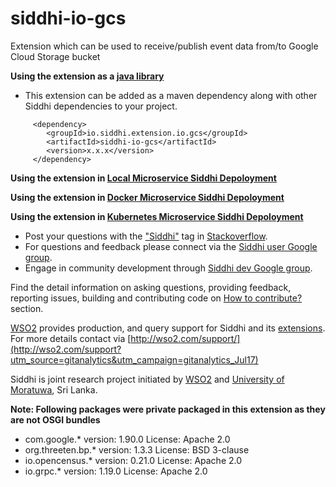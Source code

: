 # siddhi-io-gcs
Extension which can be used to receive/publish event data from/to Google Cloud Storage bucket

**Using the extension as a [java library](https://siddhi-io.github.io/siddhi/documentation/siddhi-5.x/user-guide-5.x/#using-siddhi-as-a-java-library)**

* This extension can be added as a maven dependency along with other Siddhi dependencies to your project.

```
     <dependency>
        <groupId>io.siddhi.extension.io.gcs</groupId>
        <artifactId>siddhi-io-gcs</artifactId>
        <version>x.x.x</version>
     </dependency>
```

**Using the extension in [Local Microservice Siddhi Depoloyment](https://siddhi-io.github.io/siddhi/documentation/siddhi-5.x/user-guide-5.x/#using-siddhi-as-local-micro-service)**

**Using the extension in [Docker Microservice Siddhi Depoloyment](https://siddhi-io.github.io/siddhi/documentation/siddhi-5.x/user-guide-5.x/#using-siddhi-as-docker-micro-service)**

**Using the extension in [Kubernetes Microservice Siddhi Depoloyment](https://siddhi-io.github.io/siddhi/documentation/siddhi-5.x/user-guide-5.x/#using-siddhi-as-kubernetes-micro-service)**


* Post your questions with the ["Siddhi"](http://stackoverflow.com/search?q=siddhi) tag in [Stackoverflow](http://stackoverflow.com/search?q=siddhi). 
* For questions and feedback please connect via the [Siddhi user Google group](https://groups.google.com/forum/#!forum/siddhi-user).
* Engage in community development through [Siddhi dev Google group](https://groups.google.com/forum/#!forum/siddhi-dev). 


Find the detail information on asking questions, providing feedback, reporting issues, building and contributing code on [How to contribute?](https://siddhi-io.github.io/siddhi/contribution/) section.


[WSO2](https://wso2.com/) provides production, and query support for Siddhi and its [extensions](https://siddhi-io.github.io/siddhi/extensions/). For more details contact via [http://wso2.com/support/](http://wso2.com/support?utm_source=gitanalytics&utm_campaign=gitanalytics_Jul17)

Siddhi is joint research project initiated by [WSO2](http://wso2.com) and [University of Moratuwa](http://www.mrt.ac.lk/web/), Sri Lanka.

**Note: Following packages were private packaged in this extension as they are not OSGI bundles**
- com.google.* version: 1.90.0 License: Apache 2.0
- org.threeten.bp.* version: 1.3.3 License: BSD 3-clause
- io.opencensus.* version: 0.21.0 License: Apache 2.0
- io.grpc.* version: 1.19.0 License: Apache 2.0 
